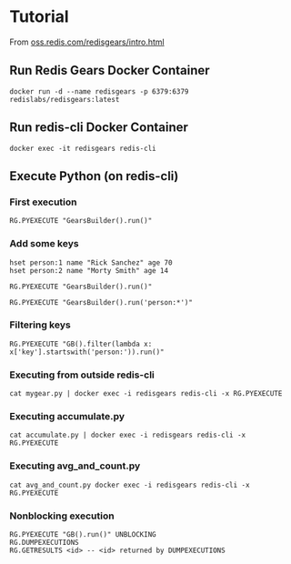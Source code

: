 # Tutorial 

From [oss.redis.com/redisgears/intro.html](oss.redis.com/redisgears/intro.html)


## Run Redis Gears Docker Container


	docker run -d --name redisgears -p 6379:6379 redislabs/redisgears:latest

## Run redis-cli Docker Container


	docker exec -it redisgears redis-cli

## Execute Python (on redis-cli)


### First execution


	RG.PYEXECUTE "GearsBuilder().run()"


### Add some keys


	hset person:1 name "Rick Sanchez" age 70
	hset person:2 name "Morty Smith" age 14

	RG.PYEXECUTE "GearsBuilder().run()"

	RG.PYEXECUTE "GearsBuilder().run('person:*')"


### Filtering keys


	RG.PYEXECUTE "GB().filter(lambda x: x['key'].startswith('person:')).run()"


### Executing from outside redis-cli


	cat mygear.py | docker exec -i redisgears redis-cli -x RG.PYEXECUTE


### Executing accumulate.py


	cat accumulate.py | docker exec -i redisgears redis-cli -x RG.PYEXECUTE


### Executing avg_and_count.py


	cat avg_and_count.py docker exec -i redisgears redis-cli -x RG.PYEXECUTE


### Nonblocking execution


	RG.PYEXECUTE "GB().run()" UNBLOCKING
	RG.DUMPEXECUTIONS
	RG.GETRESULTS <id> -- <id> returned by DUMPEXECUTIONS




